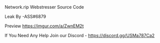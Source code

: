 Network.rip Webstresser Source Code

Leak By -ASS#6879

Preview 
https://imgur.com/a/ZwnEM2t

If You Need Any Help Join our Discord -  https://discord.gg/USMa787Ca2
